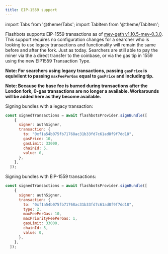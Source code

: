 ```yaml
---
title: EIP-1559 support
---
```


import Tabs from '@theme/Tabs';
import TabItem from '@theme/TabItem';

Flashbots supports EIP-1559 transactions as of [mev-geth v1.10.5-mev-0.3.0](https://github.com/flashbots/mev-geth/releases/tag/v1.10.5-mev0.3.0). This support
requires no configuration changes for a searcher who is looking to use legacy transactions and functionality will remain the same before and after the fork.
Just as today. Searchers are still able to pay the miner via the a direct transfer to the coinbase, or via the gas tip in 1559 using the new EIP1559 Transaction Type.

**Note: For searchers using legacy transactions, passing `gasPrice` is equivilent to passing `maxFeePerGas` equal to `gasPrice` and including tip.**

**Note: Because the base fee is burned during transactions after the London fork, 0-gas transactions are no longer a available. Workarounds will be added here as they become available.**

Signing bundles with a legacy transaction:
```js
const signedTransactions = await flashbotsProvider.signBundle([
    {
      signer: authSigner,
      transaction: {
        to: "0xf1a54b075fb71768ac31b33fd7c61ad8f9f7dd18",
        gasPrice: 10,
        gasLimit: 33000,
        chainId: 5,
        value: 0,
      },
    },
  ]);
```

Signing bundles with EIP-1559 transactions:
```js
const signedTransactions = await flashbotsProvider.signBundle([
    {
      signer: authSigner,
      transaction: {
        to: "0xf1a54b075fb71768ac31b33fd7c61ad8f9f7dd18",
        type: 2,
        maxFeePerGas: 10,
        maxPriorityFeePerGas: 1,
        gasLimit: 33000,
        chainId: 5,
        value: 0,
      },
    },
  ]);
```

